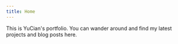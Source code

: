 ```yaml
---
title: Home
---
```


This is YuCian's portfolio. You can wander around and find my latest projects and blog posts here.

